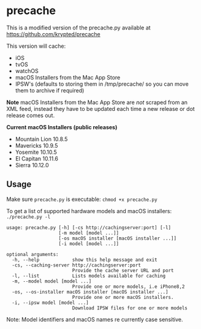 # precache
This is a modified version of the precache.py available at https://github.com/krypted/precache

This version will cache:
* iOS
* tvOS
* watchOS
* macOS Installers from the Mac App Store
* IPSW's (defaults to storing them in /tmp/precache/ so you can move them to archive if required)

**Note** macOS Installers from the Mac App Store are _not_ scraped from an XML feed, instead they have to be updated each time a new release or dot release comes out.

**Current macOS Installers (public releases)**
* Mountain Lion 10.8.5
* Mavericks 10.9.5
* Yosemite 10.10.5
* El Capitan 10.11.6
* Sierra 10.12.0

## Usage
Make sure `precache.py` is executable: `chmod +x precache.py`

To get a list of supported hardware models and macOS installers: `./precache.py -l`

```
usage: precache.py [-h] [-cs http://cachingserver:port] [-l]
                   [-m model [model ...]]
                   [-os macOS installer [macOS installer ...]]
                   [-i model [model ...]]

optional arguments:
  -h, --help            show this help message and exit
  -cs, --caching-server http://cachingserver:port
                        Provide the cache server URL and port
  -l, --list            Lists models available for caching
  -m, --model model [model ...]
                        Provide one or more models, i.e iPhone8,2
  -os, --os-installer macOS installer [macOS installer ...]
                        Provide one or more macOS installers.
  -i, --ipsw model [model ...]
                        Download IPSW files for one or more models
```

Note: Model identifiers and macOS names re currently case sensitive.
